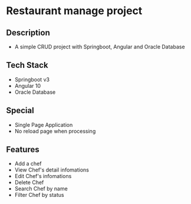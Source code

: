 # Restaurant manage project

## Description
- A simple CRUD project with Springboot, Angular and Oracle Database

## Tech Stack
- Springboot v3
- Angular 10
- Oracle Database
  
## Special
- Single Page Application
- No reload page when processing
  
## Features 
- Add a chef
- View Chef's detail infomations
- Edit Chef's infomations
- Delete Chef
- Search Chef by name 
- Filter Chef by status
  
